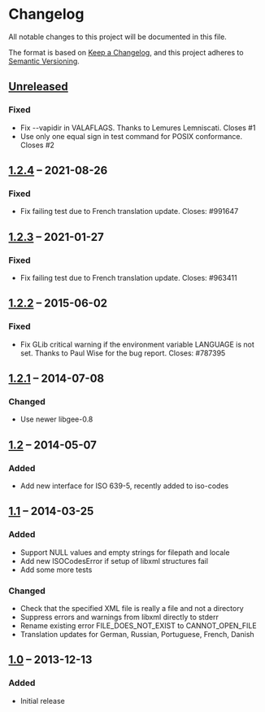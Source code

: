 # Changelog

All notable changes to this project will be documented in this file.

The format is based on [Keep a Changelog](https://keepachangelog.com/en/1.0.0/),
and this project adheres to [Semantic Versioning](https://semver.org/spec/v2.0.0.html).

## [Unreleased]
### Fixed
* Fix --vapidir in VALAFLAGS. Thanks to Lemures Lemniscati. Closes #1
* Use only one equal sign in test command for POSIX conformance. Closes #2


## [1.2.4] – 2021-08-26
### Fixed
* Fix failing test due to French translation update.
  Closes: #991647


## [1.2.3] – 2021-01-27
### Fixed
* Fix failing test due to French translation update.
  Closes: #963411


## [1.2.2] – 2015-06-02
### Fixed
* Fix GLib critical warning if the environment variable LANGUAGE
  is not set. Thanks to Paul Wise for the bug report.
  Closes: #787395


## [1.2.1] – 2014-07-08
### Changed
* Use newer libgee-0.8


## [1.2] – 2014-05-07
### Added
* Add new interface for ISO 639-5, recently added to iso-codes


## [1.1] – 2014-03-25
### Added
* Support NULL values and empty strings for filepath and locale
* Add new ISOCodesError if setup of libxml structures fail
* Add some more tests

### Changed
* Check that the specified XML file is really a file and not a
  directory
* Suppress errors and warnings from libxml directly to stderr
* Rename existing error FILE_DOES_NOT_EXIST to CANNOT_OPEN_FILE
* Translation updates for German, Russian, Portuguese, French,
  Danish


## [1.0] – 2013-12-13
### Added
* Initial release


[Unreleased]: https://github.com/toddy15/libisocodes/compare/libisocodes-1.2.4...HEAD
[1.2.4]: https://github.com/toddy15/libisocodes/compare/libisocodes-1.2.3...libisocodes-1.2.4
[1.2.3]: https://github.com/toddy15/libisocodes/compare/libisocodes-1.2.2...libisocodes-1.2.3
[1.2.2]: https://github.com/toddy15/libisocodes/compare/libisocodes-1.2.1...libisocodes-1.2.2
[1.2.1]: https://github.com/toddy15/libisocodes/compare/libisocodes-1.2...libisocodes-1.2.1
[1.2]: https://github.com/toddy15/libisocodes/compare/libisocodes-1.1...libisocodes-1.2
[1.1]: https://github.com/toddy15/libisocodes/compare/libisocodes-1.0...libisocodes-1.1
[1.0]: https://github.com/toddy15/libisocodes/releases/tag/libisocodes-1.0
